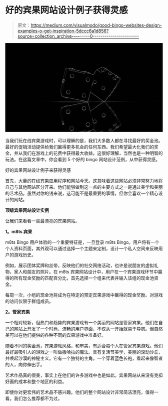 # 好的宾果网站设计例子获得灵感

> 原文：<https://medium.com/visualmodo/good-bingo-websites-design-examples-o-get-inspiration-5dccc6a1d856?source=collection_archive---------0----------------------->

![](img/f4317eafccc5bbe3e628e427a814d7e4.png)

当我们玩在线宾果游戏时，可以理解的是，我们大多数人都在寻找最好的奖金池。最好的促销活动提供给我们赢得更多机会的任何东西。我们希望最大化我们的奖金，并从我们在游戏上的花费中获得最大收益。这很好理解，当然也是一种明智的玩法。在这篇文章中，你会看到 5 个好的 bingo 网站设计范例，从中获得灵感。

好的宾果网站设计例子来获得灵感

首先，大量的在线宾果应用程序和网站今天。这意味着这些网站必须非常努力地将自己与其他网站区分开来。他们能够做到这一点的主要方式之一是通过美学和美丽的艺术品。虽然对你的钱来说，这可能不是最重要的事情，但你会喜欢一个精心设计的网站。

**顶级宾果网站设计实例**

让我们来看看一些最漂亮的宾果网站。

**1。m8ts 宾果**

m8ts Bingo 用户体验的一个重要特征是，一旦登录 m8ts Bingo。用户将有一个个人资料页面，其外观可以通过选择一个主题来定制，设计一个私人空间来反映用户的游戏历史。

例如，展示团体奖牌和丝带，反映他们的社交网络活动，也许是说朋友的虚拟礼物，家人和朋友的照片。在 m8ts 宾果网站设计中，用户在一个宾果游戏环节中赢得的所有现金奖励的匹配百分比，首先选择一个组来代表并输入该组的现金池资金。

每周一次，小组的现金池将成为在特定的预定宾果游戏中赢得的现金奖励。对游戏的访问仅限于群组成员。

**2。管家宾果**

一个相对较新，但热门和趋势的宾果游戏有一个美丽的网站是管家宾果。他们在自己的网站上开发了一个时尚、流畅的用户界面，不仅从一开始就易于导航。但自然美可以在他们提供的各种不同的宾果游戏中准备好。

随着不同的奖金池，宾果游戏风格，和审美，有适合每个人在管家宾果游戏。他们最好最吸引人的游戏之一叫做撒哈拉的魔法。具有复活节美学，美丽的滚动沙丘，并唤起沙漠的神秘主义。它有一个独特的主角，一个穿着蓝色长袍，看起来像智者的人，向你伸出手。

艺术作品真的很美，事实上在他们的许多游戏中也是如此。宾果网站从来没有克扣好画的成本和整个地区的利益。

即使你对更宏伟的艺术品不感兴趣。他们的整个网站设计非常简洁漂亮，值得一看。我们怎么推荐都不为过。